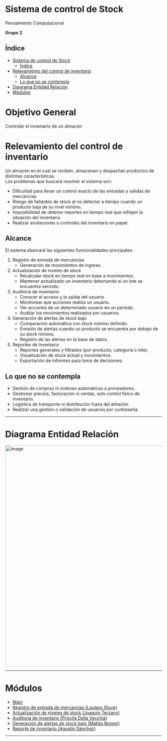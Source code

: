 # Sistema de control de Stock 

Pensamiento Computacional

**Grupo 2**


## Índice
- [Sistema de control de Stock](#sistema-de-control-de-stock)
  - [Índice](#índice)
- [Relevamiento del control de inventario](#relevamiento-del-control-de-inventario)
  - [Alcance](#alcance)
  - [Lo que no se contempla](#lo-que-no-se-contempla)
- [Diagrama Entidad Relación](#diagrama-entidad-relación)
- [Módulos](#módulos)


# Objetivo General
Controlar el inventario de un almacen

# Relevamiento del control de inventario
Un almacén en el cual se reciben, almacenan y despachan productos de distintas características.  
Los problemas que buscará resolver el sistema son:

- Dificultad para llevar un control exacto de las entradas y salidas de mercancías.
- Riesgo de faltantes de stock al no detectar a tiempo cuando un producto baja de su nivel mínimo.
- Imposibilidad de obtener reportes en tiempo real que reflejen la situación del inventario.
- Realizar anotaciones o controles del inventario en papel.

## Alcance
El sistema abarcará las siguientes funcionalidades principales:
1. Registro de entrada de mercancías
   - Generación de movimientos de ingreso.
2. Actualización de niveles de stock
   - Recalcular stock en tiempo real en base a movimientos.
   - Mantener actualizado un inventario detectando si un lote se encuentra vencido.
3. Auditoría de inventario
   - Conocer el acceso y la salida del usuario.
   - Monitorear que acciones realiza un usuario.
   - Ver acciones de un determinado usuario en un período.
   - Auditar los movimientos realizados por usuarios.
4. Generación de alertas de stock bajo
   - Comparación automática con stock mínimo definido.
   - Emisión de alertas cuando un producto se encuentra por debajo de su stock mínimo.
   - Registro de las alertas en la base de datos.
5. Reportes de inventario
   - Reportes generales y filtrados (por producto, categoría o lote).
   - Visualización de stock actual y movimientos.
   - Exportación de informes para toma de decisiones.

## Lo que no se contempla
- Gestión de compras ni órdenes automáticas a proveedores.
- Gestionar precios, facturación ni ventas, solo control físico de inventario.
- Logística de transporte ni distribución fuera del almacén.
- Realizar una gestión o validación de usuarios por contraseña.

---

# Diagrama Entidad Relación
<img width="1009" height="708" alt="image" src="https://github.com/user-attachments/assets/20fb9756-3da8-424e-80e4-ff6f7099eeb4" />



---


# Módulos
- [Main](algoritmos/0-main.md)
- [Registro de entrada de mercancías (Lautaro Stuve)](algoritmos/1-Registro%20de%20entrada%20de%20mercancias.md)
- [Actualización de niveles de stock (Joaquín Terzano)](algoritmos/2-Actualización%20de%20niveles%20de%20Stock.md) 
- [Auditoría de inventario (Priscila Della Vecchia)](algoritmos/3-Auditoria%20de%20inventario.md)
- [Generación de alertas de stock bajo (Matías Bonesi)](algoritmos/4-Generacion%20de%20alertas%20de%20stock%20bajo.md)
- [Reporte de inventario (Agustín Sánchez)](algoritmos/5-Reporte%20de%20inventario.md)

---
